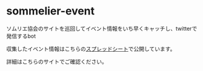 # sommelier-event
ソムリエ協会のサイトを巡回してイベント情報をいち早くキャッチし、twitterで発信するbot

収集したイベント情報はこちらの[スプレッドシート](https://docs.google.com/spreadsheets/d/1mvIDZFOT9YGhNRNm_Ds5BTt3k_JGf06t1_Wbj40Mb0s/edit)で公開しています。

詳細はこちらのサイトでご確認ください。
